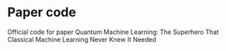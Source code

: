 # Paper code 
Official code for paper Quantum Machine Learning: The Superhero That Classical Machine Learning Never Knew It Needed
